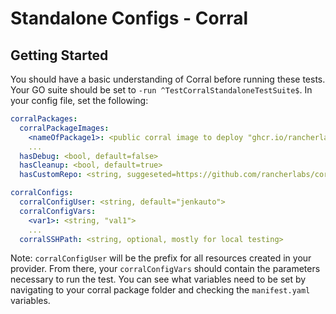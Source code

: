 # Standalone Configs - Corral

## Getting Started
You should have a basic understanding of Corral before running these tests. Your GO suite should be set to `-run ^TestCorralStandaloneTestSuite$`. 
In your config file, set the following:
```yaml
corralPackages:
  corralPackageImages:
    <nameOfPackage1>: <public corral image to deploy "ghcr.io/rancherlabs/corral/$pkg:latest>
    ...
  hasDebug: <bool, default=false>
  hasCleanup: <bool, default=true>
  hasCustomRepo: <string, suggeseted=https://github.com/rancherlabs/corral-packages.git>

corralConfigs:
  corralConfigUser: <string, default="jenkauto">
  corralConfigVars:
    <var1>: <string, "val1">
    ...
  corralSSHPath: <string, optional, mostly for local testing>
```
Note: `corralConfigUser` will be the prefix for all resources created in your provider. 
From there, your `corralConfigVars` should contain the parameters necessary to run the test. You can see what variables need to be set by navigating to your corral package folder and checking the `manifest.yaml` variables.